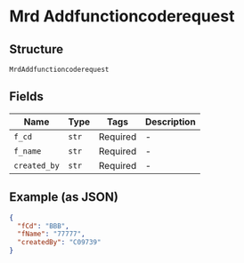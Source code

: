 
# Mrd Addfunctioncoderequest

## Structure

`MrdAddfunctioncoderequest`

## Fields

| Name | Type | Tags | Description |
|  --- | --- | --- | --- |
| `f_cd` | `str` | Required | - |
| `f_name` | `str` | Required | - |
| `created_by` | `str` | Required | - |

## Example (as JSON)

```json
{
  "fCd": "BBB",
  "fName": "77777",
  "createdBy": "C09739"
}
```

